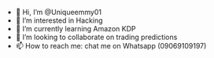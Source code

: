 - 👋 Hi, I’m @Uniqueemmy01
- 👀 I’m interested in Hacking
- 🌱 I’m currently learning Amazon KDP
- 💞️ I’m looking to collaborate on trading predictions
- 📫 How to reach me: chat me on Whatsapp (09069109197)

<!---
Uniqueemmy01/Uniqueemmy01 is a ✨ special ✨ repository because its `README.md` (this file) appears on your GitHub profile.
You can click the Preview link to take a look at your changes.
--->
